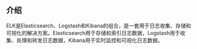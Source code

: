## 介绍
ELK是Elasticsearch、Logstash和Kibana的组合，是一套用于日志收集、存储和可视化的解决方案。Elasticsearch用于存储和索引日志数据，Logstash用于收集、处理和转发日志数据，Kibana用于实时监控和可视化日志数据。